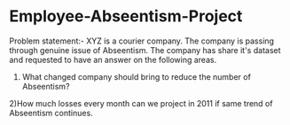 # Employee-Abseentism-Project
Problem statement:- XYZ is a courier company. The company is passing through genuine issue of Abseentism. The company has share it's dataset and requested to have an answer on the following areas.

1) What changed company should bring to reduce the number of Abseentism?

2)How much losses every month can we project in 2011 if same trend of Abseentism continues.
